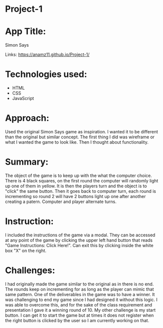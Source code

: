 # Project-1

# App Title:

Simon Says

Links: https://anamz11.github.io/Project-1/

# Technologies used:

* HTML
* CSS
* JavaScript


# Approach:

Used the original Simon Says game as inspiration.
I wanted it to be different than the original but similar concept. 
The first thing I did was wireframe or what I wanted the game to look like. 
Then I thought about functionality. 

# Summary:

The object of the game is to keep up with the what the computer choice. 
There is 4 black squares, on the first round the computer will randomly light up one of them in yellow.
It is then the players turn and the object is to "click" the same button. Then it goes back to computer turn, 
each round is incrementing so round 2 will have 2 buttons light up one after another creating a patern. 
Computer and player alternate turns.

# Instruction:

I included the instructions of the game via a modal. They can be accessed at any point of the game by clicking
the upper left hand button that reads "Game Instructions: Click Here!". Can exit this by clicking inside the white box "X" on the right.

# Challenges:

I had originally made the game similar to the original as in there is no end. The rounds keep on incrementing for as long as the player can mimic that same pattern.
One of the deliverables in the game was to have a winner. It was challenging to end my game since I had designed it without this logic. I was able to overcome this,
and for the sake of the class requirement and presentation I gave it a winning round of 10. My other challenge is my start button. I can get it to start the game
but at times it does not register when the right button is clicked by the user so I am currently working on that. 
